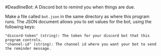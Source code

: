 #DeadlineBot: A Discord bot to remind you when things are due.

Make a file called `bot.json` in the same directory as where this program runs. The JSON document allows you to set values for the bot, using the following keys:
```
"discord-token" (string): The token for your discord bot that this program controls.
"channel-id" (string): The channel id where you want your bot to send the reminder message.
```